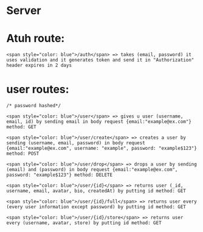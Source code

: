 <h1>Server</h1>

# Atuh route:
    <span style="color: blue">/auth</span> => takes (email, password) it uses validation and it generates token and send it in "Authorization" header expires in 2 days

# user routes:
    /* password hashed*/

    <span style="color: blue">/user</span> => gives u user (username, email, id) by sending email in body request {email:"example@ex.com"} method: GET

    <span style="color: blue">/user/create</span> => creates a user by sending (username, email, password) in body request {email:"example@ex.com", username: "example", password: "example$123"} method: POST

    <span style="color: blue">/user/drop</span> => drops a user by sending (email) and (password) in body request {email:"example@ex.com", password: "example$123"} method: DELETE

    <span style="color: blue">/user/{id}</span> => returns user (_id, username, email, avatar, bio, createdAt) by putting id method: GET
    
    <span style="color: blue">/user/{id}/full</span> => returns user every (every user information except password) by putting id method: GET
    
    <span style="color: blue">/user/{id}/store</span> => returns user every (username, avatar, store) by putting id method: GET
